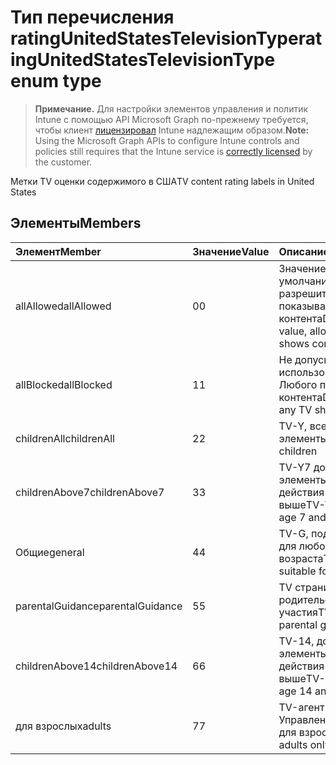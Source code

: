 # <a name="ratingunitedstatestelevisiontype-enum-type"></a><span data-ttu-id="f3cd2-101">Тип перечисления ratingUnitedStatesTelevisionType</span><span class="sxs-lookup"><span data-stu-id="f3cd2-101">ratingUnitedStatesTelevisionType enum type</span></span>

> <span data-ttu-id="f3cd2-102">**Примечание.** Для настройки элементов управления и политик Intune с помощью API Microsoft Graph по-прежнему требуется, чтобы клиент [лицензировал](https://go.microsoft.com/fwlink/?linkid=839381) Intune надлежащим образом.</span><span class="sxs-lookup"><span data-stu-id="f3cd2-102">**Note:** Using the Microsoft Graph APIs to configure Intune controls and policies still requires that the Intune service is [correctly licensed](https://go.microsoft.com/fwlink/?linkid=839381) by the customer.</span></span>

<span data-ttu-id="f3cd2-103">Метки TV оценки содержимого в США</span><span class="sxs-lookup"><span data-stu-id="f3cd2-103">TV content rating labels in United States</span></span>
## <a name="members"></a><span data-ttu-id="f3cd2-104">Элементы</span><span class="sxs-lookup"><span data-stu-id="f3cd2-104">Members</span></span>
|<span data-ttu-id="f3cd2-105">Элемент</span><span class="sxs-lookup"><span data-stu-id="f3cd2-105">Member</span></span>|<span data-ttu-id="f3cd2-106">Значение</span><span class="sxs-lookup"><span data-stu-id="f3cd2-106">Value</span></span>|<span data-ttu-id="f3cd2-107">Описание</span><span class="sxs-lookup"><span data-stu-id="f3cd2-107">Description</span></span>|
|:---|:---|:---|
|<span data-ttu-id="f3cd2-108">allAllowed</span><span class="sxs-lookup"><span data-stu-id="f3cd2-108">allAllowed</span></span>|<span data-ttu-id="f3cd2-109">0</span><span class="sxs-lookup"><span data-stu-id="f3cd2-109">0</span></span>|<span data-ttu-id="f3cd2-110">Значение по умолчанию, разрешить всем TV показывает контента</span><span class="sxs-lookup"><span data-stu-id="f3cd2-110">Default value, allow all TV shows content</span></span>|
|<span data-ttu-id="f3cd2-111">allBlocked</span><span class="sxs-lookup"><span data-stu-id="f3cd2-111">allBlocked</span></span>|<span data-ttu-id="f3cd2-112">1</span><span class="sxs-lookup"><span data-stu-id="f3cd2-112">1</span></span>|<span data-ttu-id="f3cd2-113">Не допускайте использование Любого показывает контента</span><span class="sxs-lookup"><span data-stu-id="f3cd2-113">Do not allow any TV shows content</span></span>|
|<span data-ttu-id="f3cd2-114">childrenAll</span><span class="sxs-lookup"><span data-stu-id="f3cd2-114">childrenAll</span></span>|<span data-ttu-id="f3cd2-115">2</span><span class="sxs-lookup"><span data-stu-id="f3cd2-115">2</span></span>|<span data-ttu-id="f3cd2-116">TV-Y, все дочерние элементы</span><span class="sxs-lookup"><span data-stu-id="f3cd2-116">TV-Y, all children</span></span>|
|<span data-ttu-id="f3cd2-117">childrenAbove7</span><span class="sxs-lookup"><span data-stu-id="f3cd2-117">childrenAbove7</span></span>|<span data-ttu-id="f3cd2-118">3</span><span class="sxs-lookup"><span data-stu-id="f3cd2-118">3</span></span>|<span data-ttu-id="f3cd2-119">TV-Y7 дочерние элементы, срок действия 7 и выше</span><span class="sxs-lookup"><span data-stu-id="f3cd2-119">TV-Y7, children age 7 and above</span></span>|
|<span data-ttu-id="f3cd2-120">Общие</span><span class="sxs-lookup"><span data-stu-id="f3cd2-120">general</span></span>|<span data-ttu-id="f3cd2-121">4</span><span class="sxs-lookup"><span data-stu-id="f3cd2-121">4</span></span>|<span data-ttu-id="f3cd2-122">TV-G, подходящее для любого возраста</span><span class="sxs-lookup"><span data-stu-id="f3cd2-122">TV-G, suitable for all ages</span></span>|
|<span data-ttu-id="f3cd2-123">parentalGuidance</span><span class="sxs-lookup"><span data-stu-id="f3cd2-123">parentalGuidance</span></span>|<span data-ttu-id="f3cd2-124">5</span><span class="sxs-lookup"><span data-stu-id="f3cd2-124">5</span></span>|<span data-ttu-id="f3cd2-125">TV страница, родительского участия</span><span class="sxs-lookup"><span data-stu-id="f3cd2-125">TV-PG, parental guidance</span></span>|
|<span data-ttu-id="f3cd2-126">childrenAbove14</span><span class="sxs-lookup"><span data-stu-id="f3cd2-126">childrenAbove14</span></span>|<span data-ttu-id="f3cd2-127">6</span><span class="sxs-lookup"><span data-stu-id="f3cd2-127">6</span></span>|<span data-ttu-id="f3cd2-128">TV-14, дочерние элементы, срок действия 14 и выше</span><span class="sxs-lookup"><span data-stu-id="f3cd2-128">TV-14, children age 14 and above</span></span>|
|<span data-ttu-id="f3cd2-129">для взрослых</span><span class="sxs-lookup"><span data-stu-id="f3cd2-129">adults</span></span>|<span data-ttu-id="f3cd2-130">7</span><span class="sxs-lookup"><span data-stu-id="f3cd2-130">7</span></span>|<span data-ttu-id="f3cd2-131">TV-агент Управления, только для взрослых</span><span class="sxs-lookup"><span data-stu-id="f3cd2-131">TV-MA, adults only</span></span>|



